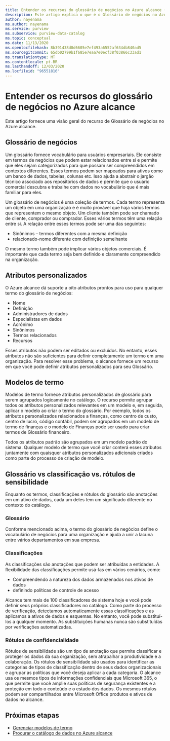 ```yaml
---
title: Entender os recursos do glossário de negócios no Azure alcance (versão prévia)
description: Este artigo explica o que é o Glossário de negócios no Azure alcance.
author: nayenama
ms.author: nayenama
ms.service: purview
ms.subservice: purview-data-catalog
ms.topic: conceptual
ms.date: 11/13/2020
ms.openlocfilehash: 8b391438d8d6605e7ef493a6552af634db840ad5
ms.sourcegitcommit: 65db02799b1f685e7eaa7e0ecf38f03866c33ad1
ms.translationtype: MT
ms.contentlocale: pt-BR
ms.lasthandoff: 12/03/2020
ms.locfileid: "96551816"
---
```

# <a name="understand-business-glossary-features-in-azure-purview"></a>Entender os recursos do glossário de negócios no Azure alcance

Este artigo fornece uma visão geral do recurso de Glossário de negócios no Azure alcance. 

## <a name="business-glossary"></a>Glossário de negócios

Um glossário fornece vocabulário para usuários empresariais.  Ele consiste em termos de negócios que podem estar relacionados entre si e permite que eles sejam categorizados para que possam ser compreendidos em contextos diferentes. Esses termos podem ser mapeados para ativos como um banco de dados, tabelas, colunas etc. Isso ajuda a abstrair o jargão técnico associado aos repositórios de dados e permite que o usuário comercial descubra e trabalhe com dados no vocabulário que é mais familiar para eles.


Um glossário de negócios é uma coleção de termos. Cada termo representa um objeto em uma organização e é muito provável que haja vários termos que representem o mesmo objeto. Um cliente também pode ser chamado de cliente, comprador ou comprador. Esses vários termos têm uma relação entre si. A relação entre esses termos pode ser uma das seguintes:

- Sinônimos – termos diferentes com a mesma definição
- relacionado-nome diferente com definição semelhante

O mesmo termo também pode implicar vários objetos comerciais. É importante que cada termo seja bem definido e claramente compreendido na organização.

## <a name="custom-attributes"></a>Atributos personalizados

O Azure alcance dá suporte a oito atributos prontos para uso para qualquer termo do glossário de negócios:
- Nome
- Definição
- Administradores de dados
- Especialistas em dados
- Acrônimo
- Sinônimos
- Termos relacionados
- Recursos

Esses atributos não podem ser editados ou excluídos. No entanto, esses atributos não são suficientes para definir completamente um termo em uma organização. Para resolver esse problema, o alcance fornece um recurso em que você pode definir atributos personalizados para seu Glossário.

## <a name="term-templates"></a>Modelos de termo

Modelos de termo fornece atributos personalizados de glossário para serem agrupados logicamente no catálogo. O recurso permite agrupar todos os atributos personalizados relevantes em um modelo e, em seguida, aplicar o modelo ao criar o termo do glossário. Por exemplo, todos os atributos personalizados relacionados a finanças, como centro de custo, centro de lucro, código contábil, podem ser agrupados em um modelo de termo de finanças e o modelo de Finanças pode ser usado para criar termos de Glossário financeiro.

Todos os atributos padrão são agrupados em um modelo padrão do sistema. Qualquer modelo de termo que você criar conterá esses atributos juntamente com quaisquer atributos personalizados adicionais criados como parte do processo de criação de modelo.

## <a name="glossary-vs-classification-vs-sensitivity-labels"></a>Glossário vs classificação vs. rótulos de sensibilidade

Enquanto os termos, classificações e rótulos do glossário são anotações em um ativo de dados, cada um deles tem um significado diferente no contexto do catálogo. 

### <a name="glossary"></a>Glossário

Conforme mencionado acima, o termo do glossário de negócios define o vocabulário de negócios para uma organização e ajuda a unir a lacuna entre vários departamentos em sua empresa.

### <a name="classifications"></a>Classificações

As classificações são anotações que podem ser atribuídas a entidades. A flexibilidade das classificações permite usá-las em vários cenários, como:

- Compreendendo a natureza dos dados armazenados nos ativos de dados
- definindo políticas de controle de acesso

Alcance tem mais de 100 classificadores de sistema hoje e você pode definir seus próprios classificadores no catálogo. Como parte do processo de verificação, detectamos automaticamente essas classificações e as aplicamos a ativos de dados e esquemas. No entanto, você pode substituí-los a qualquer momento. As substituições humanas nunca são substituídas por verificações automatizadas.

### <a name="sensitivity-labels"></a>Rótulos de confidencialidade

Rótulos de sensibilidade são um tipo de anotação que permite classificar e proteger os dados da sua organização, sem atrapalhar a produtividade e a colaboração. Os rótulos de sensibilidade são usados para identificar as categorias de tipos de classificação dentro de seus dados organizacionais e agrupar as políticas que você deseja aplicar a cada categoria. O alcance usa os mesmos tipos de informações confidenciais que Microsoft 365, o que permite que você amplie suas políticas de segurança existentes e a proteção em todo o conteúdo e o estado dos dados. Os mesmos rótulos podem ser compartilhados entre Microsoft Office produtos e ativos de dados no alcance.

## <a name="next-steps"></a>Próximas etapas

- [Gerenciar modelos de termo](how-to-manage-term-templates.md)
- [Procurar o catálogo de dados no Azure alcance](how-to-browse-catalog.md)
